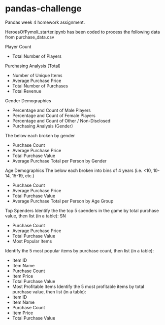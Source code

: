 # pandas-challenge
Pandas week 4 homework assignment.


HeroesOfPymoli_starter.ipynb has been coded to process the following data from purchase_data.csv

Player Count
* Total Number of Players

Purchasing Analysis (Total)
* Number of Unique Items
* Average Purchase Price
* Total Number of Purchases
* Total Revenue

Gender Demographics
* Percentage and Count of Male Players
* Percentage and Count of Female Players
* Percentage and Count of Other / Non-Disclosed
* Purchasing Analysis (Gender)

The below each broken by gender
* Purchase Count
* Average Purchase Price
* Total Purchase Value
* Average Purchase Total per Person by Gender

Age Demographics
The below each broken into bins of 4 years (i.e. <10, 10-14, 15-19, etc.)
* Purchase Count
* Average Purchase Price
* Total Purchase Value
* Average Purchase Total per Person by Age Group

Top Spenders
Identify the the top 5 spenders in the game by total purchase value, then list (in a table):
SN
* Purchase Count
* Average Purchase Price
* Total Purchase Value
* Most Popular Items

Identify the 5 most popular items by purchase count, then list (in a table):
* Item ID
* Item Name
* Purchase Count
* Item Price
* Total Purchase Value
* Most Profitable Items
Identify the 5 most profitable items by total purchase value, then list (in a table):
* Item ID
* Item Name
* Purchase Count
* Item Price
* Total Purchase Value
